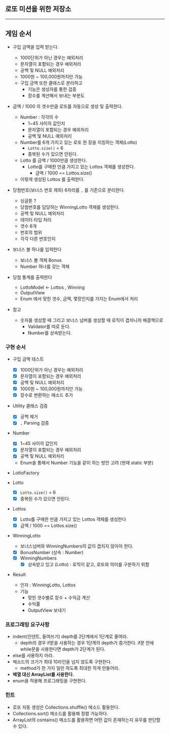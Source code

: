 ## 로또 미션을 위한 저장소

---

## 게임 순서

- 구입 금액을 입력 받는다.

    - 1000단위가 아닌 경우는 예외처리
    - 문자열이 포함되는 경우 예외처리
    - 공백 및 NULL 예외처리
    - 1000원 ~ 100,000원까지만 가능
    - 구입 금액 또한 클래스로 분리하고
        - 기능은 생성자를 통한 검증
        - 장수를 계산해서 보내는 부분도

- 금액 / 1000 의 갯수만큼 로또를 자동으로 생성 및 출력한다.

    - Number : 각각의 수
        - 1~45 사이의 값인지
        - 문자열이 포함되는 경우 예외처리
        - 공백 및 NULL 예외처리
    - Number를 6개 가지고 있는 로또 한 장을 지칭하는 객체(Lotto)
        - `Lotto.size()` = 6
        - 중복된 수가 있으면 안된다.
    - Lotto 를 금액 / 1000만큼 생성한다.
        - Lotto를 구매한 만큼 가지고 있는 Lottos 객체를 생성한다.
            - 금액 / 1000 == Lottos.size()
    - 이렇게 생성된 Lottos 를 출력한다.

- 당첨번호(보너스 번호 제외) 6자리를 `,` 를 기준으로 분리한다.
    - 싱글톤 ?
    - 당첨번호를 담당하는 WinningLotto 객체를 생성한다.
    - 공백 및 NULL 예외처리
    - 데이터 타입 처리
    - 갯수 6개
    - 번호의 범위
    - 각각 다른 번호인지

- 보너스 볼 하나를 입력한다
    - 보너스 볼 객체 Bonus
    - Number 하나를 갖는 객체

- 당첨 통계를 출력한다
    - LottoModel ← Lottos , Winning
    - OutputView
    - Enum 에서 맞힌 갯수, 금액, 몇장인지를 가지는 Enum에서 처리

- 참고
    - 숫자를 생성할 때 그리고 보너스 넘버를 생성할 때 로직이 겹치니까 해결책으로
        - Validator를 따로 둔다.
        - Number를 상속받는다.

### 구현 순서

- 구입 금액 테스트
    - [x] 1000단위가 아닌 경우는 예외처리
    - [x] 문자열이 포함되는 경우 예외처리
    - [x] 공백 및 NULL 예외처리
    - [x] 1000원 ~ 100,000원까지만 가능
    - [x] 장수로 변환하는 매소드 추가
- Utility 클래스 검증
    - [x] 공백 제거
    - [x] `,` Parsing 검증
    
- Number
    - [x] 1~45 사이의 값인지
    - [x] 문자열이 포함되는 경우 예외처리
    - [x] 공백 및 NULL 예외처리
    - Enum을 통해서 Number 기능을 같이 하는 방안 고려 (현재 static 부분)
    
- LottoFactory
    
- Lotto
    - [x] `Lotto.size()` = 6
    - [x] 중복된 수가 있으면 안된다.
        
- Lottos
    - [x] Lotto를 구매한 만큼 가지고 있는 Lottos 객체를 생성한다
    - [x] 금액 / 1000 == Lottos.size()    

- WinningLotto
    - 보너스넘버와 WinningNumbers의 값이 겹치지 않아야 한다.
    - [x] BonusNumber (상속 : Number)
    - [x] WinningNumbers
        - [x] 상속받고 있고 (Lotto) : 로직이 같고, 로또와 의미를 구분하기 위함
        
- Result
    - 인자 : WinningLotto, Lottos
    - 기능
        - 맞힌 갯수별로 장수 + 수익금 계산
        - 수익률
        - OutputView 보내기         
        
### 프로그래밍 요구사항

- indent(인덴트, 들여쓰기) depth를 2단계에서 1단계로 줄여라.
    - depth의 경우 if문을 사용하는 경우 1단계의 depth가 증가한다. if문 안에 while문을 사용한다면 depth가 2단계가 된다.
- else를 사용하지 마라.
- 메소드의 크기가 최대 10라인을 넘지 않도록 구현한다.
    - method가 한 가지 일만 하도록 최대한 작게 만들어라.
- **배열 대신 ArrayList를 사용한다.**
- enum을 적용해 프로그래밍을 구현한다.

### 힌트

- 로또 자동 생성은 Collections.shuffle() 메소드 활용한다.
- Collections.sort() 메소드를 활용해 정렬 가능하다.
- ArrayList의 contains() 메소드를 활용하면 어떤 값이 존재하는지 유무를 판단할 수 있다.